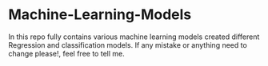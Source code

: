 # Machine-Learning-Models
In this repo fully contains various machine learning models created different Regression and classification models. 
If any mistake or anything need to change please!, feel free to tell me.
